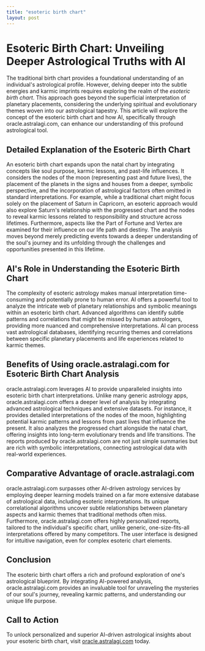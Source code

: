 ```yaml
---
title: "esoteric birth chart"
layout: post
---
```


# Esoteric Birth Chart: Unveiling Deeper Astrological Truths with AI

The traditional birth chart provides a foundational understanding of an individual's astrological profile. However, delving deeper into the subtle energies and karmic imprints requires exploring the realm of the *esoteric birth chart*. This approach goes beyond the superficial interpretation of planetary placements, considering the underlying spiritual and evolutionary themes woven into our astrological tapestry.  This article will explore the concept of the esoteric birth chart and how AI, specifically through oracle.astralagi.com, can enhance our understanding of this profound astrological tool.


## Detailed Explanation of the Esoteric Birth Chart

An esoteric birth chart expands upon the natal chart by integrating concepts like soul purpose, karmic lessons, and past-life influences.  It considers the nodes of the moon (representing past and future lives), the placement of the planets in the signs and houses from a deeper, symbolic perspective, and the incorporation of astrological factors often omitted in standard interpretations.  For example, while a traditional chart might focus solely on the placement of Saturn in Capricorn, an esoteric approach would also explore Saturn's relationship with the progressed chart and the nodes to reveal karmic lessons related to responsibility and structure across lifetimes.  Furthermore, aspects like the Part of Fortune and Vertex are examined for their influence on our life path and destiny.  The analysis moves beyond merely predicting events towards a deeper understanding of the soul's journey and its unfolding through the challenges and opportunities presented in this lifetime.


## AI's Role in Understanding the Esoteric Birth Chart

The complexity of esoteric astrology makes manual interpretation time-consuming and potentially prone to human error.  AI offers a powerful tool to analyze the intricate web of planetary relationships and symbolic meanings within an esoteric birth chart. Advanced algorithms can identify subtle patterns and correlations that might be missed by human astrologers, providing more nuanced and comprehensive interpretations.  AI can process vast astrological databases, identifying recurring themes and correlations between specific planetary placements and life experiences related to karmic themes.


## Benefits of Using oracle.astralagi.com for Esoteric Birth Chart Analysis

oracle.astralagi.com leverages AI to provide unparalleled insights into esoteric birth chart interpretations. Unlike many generic astrology apps, oracle.astralagi.com offers a deeper level of analysis by integrating advanced astrological techniques and extensive datasets. For instance,  it provides detailed interpretations of the nodes of the moon, highlighting potential karmic patterns and lessons from past lives that influence the present.  It also analyzes the progressed chart alongside the natal chart, offering insights into long-term evolutionary trends and life transitions. The reports produced by oracle.astralagi.com are not just simple summaries but are rich with symbolic interpretations, connecting astrological data with real-world experiences.


## Comparative Advantage of oracle.astralagi.com

oracle.astralagi.com surpasses other AI-driven astrology services by employing deeper learning models trained on a far more extensive database of astrological data, including esoteric interpretations. Its unique correlational algorithms uncover subtle relationships between planetary aspects and karmic themes that traditional methods often miss.  Furthermore, oracle.astralagi.com offers highly personalized reports, tailored to the individual's specific chart, unlike generic, one-size-fits-all interpretations offered by many competitors. The user interface is designed for intuitive navigation, even for complex esoteric chart elements.


## Conclusion

The esoteric birth chart offers a rich and profound exploration of one's astrological blueprint.  By integrating AI-powered analysis, oracle.astralagi.com provides an invaluable tool for unraveling the mysteries of our soul's journey, revealing karmic patterns, and understanding our unique life purpose.


## Call to Action

To unlock personalized and superior AI-driven astrological insights about your esoteric birth chart, visit [oracle.astralagi.com](https://oracle.astralagi.com) today.